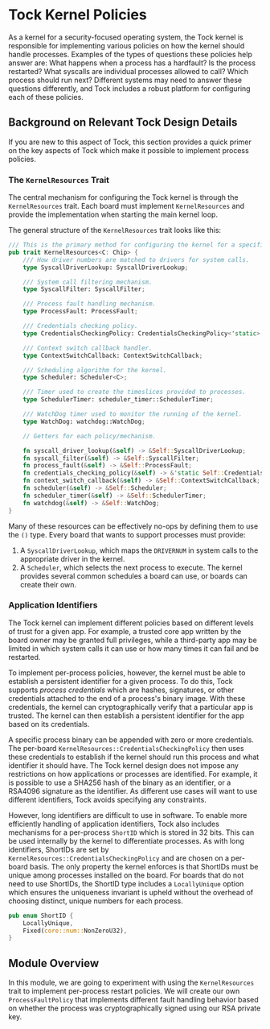 # Tock Kernel Policies

As a kernel for a security-focused operating system, the Tock kernel is
responsible for implementing various policies on how the kernel should handle
processes. Examples of the types of questions these policies help answer are:
What happens when a process has a hardfault? Is the process restarted? What
syscalls are individual processes allowed to call? Which process should run
next? Different systems may need to answer these questions differently, and Tock
includes a robust platform for configuring each of these policies.

## Background on Relevant Tock Design Details

If you are new to this aspect of Tock, this section provides a quick primer on
the key aspects of Tock which make it possible to implement process policies.

### The `KernelResources` Trait

The central mechanism for configuring the Tock kernel is through the
`KernelResources` trait. Each board must implement `KernelResources` and provide
the implementation when starting the main kernel loop.

The general structure of the `KernelResources` trait looks like this:

```rust
/// This is the primary method for configuring the kernel for a specific board.
pub trait KernelResources<C: Chip> {
    /// How driver numbers are matched to drivers for system calls.
    type SyscallDriverLookup: SyscallDriverLookup;

    /// System call filtering mechanism.
    type SyscallFilter: SyscallFilter;

    /// Process fault handling mechanism.
    type ProcessFault: ProcessFault;

    /// Credentials checking policy.
    type CredentialsCheckingPolicy: CredentialsCheckingPolicy<'static> + 'static;

    /// Context switch callback handler.
    type ContextSwitchCallback: ContextSwitchCallback;

    /// Scheduling algorithm for the kernel.
    type Scheduler: Scheduler<C>;

    /// Timer used to create the timeslices provided to processes.
    type SchedulerTimer: scheduler_timer::SchedulerTimer;

    /// WatchDog timer used to monitor the running of the kernel.
    type WatchDog: watchdog::WatchDog;

    // Getters for each policy/mechanism.

    fn syscall_driver_lookup(&self) -> &Self::SyscallDriverLookup;
    fn syscall_filter(&self) -> &Self::SyscallFilter;
    fn process_fault(&self) -> &Self::ProcessFault;
    fn credentials_checking_policy(&self) -> &'static Self::CredentialsCheckingPolicy;
    fn context_switch_callback(&self) -> &Self::ContextSwitchCallback;
    fn scheduler(&self) -> &Self::Scheduler;
    fn scheduler_timer(&self) -> &Self::SchedulerTimer;
    fn watchdog(&self) -> &Self::WatchDog;
}
```

Many of these resources can be effectively no-ops by defining them to use the
`()` type. Every board that wants to support processes must provide:

1. A `SyscallDriverLookup`, which maps the `DRIVERNUM` in system calls to the
   appropriate driver in the kernel.
2. A `Scheduler`, which selects the next process to execute. The kernel provides
   several common schedules a board can use, or boards can create their own.

### Application Identifiers

The Tock kernel can implement different policies based on different levels of
trust for a given app. For example, a trusted core app written by the board
owner may be granted full privileges, while a third-party app may be limited in
which system calls it can use or how many times it can fail and be restarted.

To implement per-process policies, however, the kernel must be able to establish
a persistent identifier for a given process. To do this, Tock supports _process
credentials_ which are hashes, signatures, or other credentials attached to the
end of a process's binary image. With these credentials, the kernel can
cryptographically verify that a particular app is trusted. The kernel can then
establish a persistent identifier for the app based on its credentials.

A specific process binary can be appended with zero or more credentials. The
per-board `KernelResources::CredentialsCheckingPolicy` then uses these
credentials to establish if the kernel should run this process and what
identifier it should have. The Tock kernel design does not impose any
restrictions on how applications or processes are identified. For example, it is
possible to use a SHA256 hash of the binary as an identifier, or a RSA4096
signature as the identifier. As different use cases will want to use different
identifiers, Tock avoids specifying any constraints.

However, long identifiers are difficult to use in software. To enable more
efficiently handling of application identifiers, Tock also includes mechanisms
for a per-process `ShortID` which is stored in 32 bits. This can be used
internally by the kernel to differentiate processes. As with long identifiers,
ShortIDs are set by `KernelResources::CredentialsCheckingPolicy` and are chosen
on a per-board basis. The only property the kernel enforces is that ShortIDs
must be unique among processes installed on the board. For boards that do not
need to use ShortIDs, the ShortID type includes a `LocallyUnique` option which
ensures the uniqueness invariant is upheld without the overhead of choosing
distinct, unique numbers for each process.

```rust
pub enum ShortID {
    LocallyUnique,
    Fixed(core::num::NonZeroU32),
}
```

## Module Overview

In this module, we are going to experiment with using the `KernelResources`
trait to implement per-process restart policies. We will create our own
`ProcessFaultPolicy` that implements different fault handling behavior based on
whether the process was cryptographically signed using our RSA private key.









